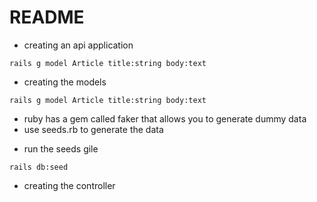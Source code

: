 # README

* creating an api application

```
rails g model Article title:string body:text
```

* creating the models

```
rails g model Article title:string body:text
```

- ruby has a gem called faker that allows you to generate dummy data
- use seeds.rb to generate the data

* run the seeds gile
```
rails db:seed
```

* creating the controller